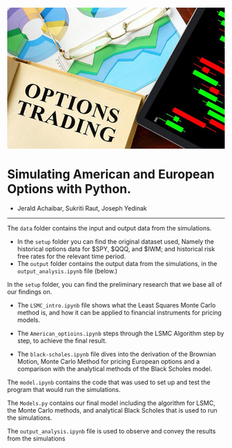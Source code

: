 ![Photo](options_stock.jpg "Options Stock")

# Simulating American and European Options with Python. 
- Jerald Achaibar, Sukriti Raut, Joseph Yedinak

---

The `data` folder contains the input and output data from the simulations. 

- In the `setup` folder you can find the original dataset used, Namely the historical options data for $SPY, $QQQ, and $IWM; and historical risk free rates for the relevant time period. 
- The `output` folder contains the output data from the simulations, in the `output_analysis.ipynb` file (below.)

In the `setup` folder, you can find the preliminary research that we base all of our findings on. 

- The `LSMC_intro.ipynb` file shows what the Least Squares Monte Carlo method is, and how it can be applied to financial instruments for pricing models. 

- The `American_optioins.ipynb` steps through the LSMC Algorithm step by step, to achieve the final result. 

- The `black-scholes.ipynb` file dives into the derivation of the Brownian Motion, Monte Carlo Method for pricing European options and a comparison with the analytical methods of the Black Scholes model. 

The `model.ipynb` contains the code that was used to set up and test the program that would run the simulations. 

The `Models.py` contains our final model including the algorithm for LSMC, the Monte Carlo methods, and analytical Black Scholes that is used to run the simulations. 

The `output_analysis.ipynb` file is used to observe and convey the results from the simulations 